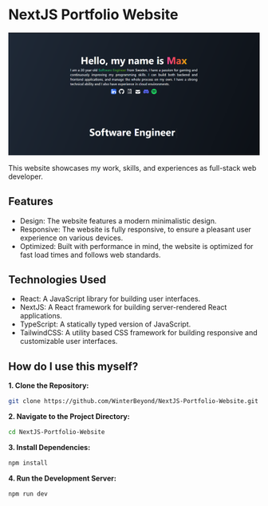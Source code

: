 # NextJS Portfolio Website

![Website Screenshot](https://github.com/WinterBeyond/NextJS-Portfolio-Website/blob/main/public/website.png)

This website showcases my work, skills, and experiences as full-stack web developer.

## Features

-   Design: The website features a modern minimalistic design.
-   Responsive: The website is fully responsive, to ensure a pleasant user experience on various devices.
-   Optimized: Built with performance in mind, the website is optimized for fast load times and follows web standards.

## Technologies Used

-   React: A JavaScript library for building user interfaces.
-   NextJS: A React framework for building server-rendered React applications.
-   TypeScript: A statically typed version of JavaScript.
-   TailwindCSS: A utility based CSS framework for building responsive and customizable user interfaces.

## How do I use this myself?

**1. Clone the Repository:**

```bash
git clone https://github.com/WinterBeyond/NextJS-Portfolio-Website.git
```

**2. Navigate to the Project Directory:**

```bash
cd NextJS-Portfolio-Website
```

**3. Install Dependencies:**

```bash
npm install
```

**4. Run the Development Server:**

```bash
npm run dev
```
